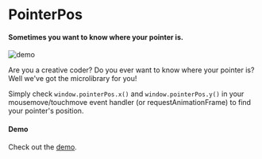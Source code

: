 # PointerPos

#### Sometimes you want to know where your pointer is.

![demo](https://raw.githubusercontent.com/cacheflowe/pointer-pos/master/images/mode-set-demo.gif)

Are you a creative coder? Do you ever want to know where your pointer is? Well we've got the microlibrary for you!

Simply check `window.pointerPos.x()` and `window.pointerPos.y()` in your mousemove/touchmove event handler (or requestAnimationFrame) to find your pointer's position.

#### Demo

Check out the [demo](http://cacheflowe.github.io/pointer-pos).
